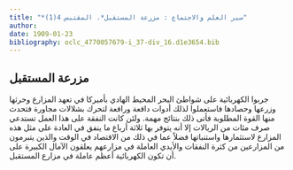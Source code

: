```yaml
---
title: "*سير العلم والاجتماع : مزرعة المستقبل*. المقتبس 4(1)"
author: 
date: 1909-01-23
bibliography: oclc_4770057679-i_37-div_16.d1e3654.bib
---
```




##  مزرعة المستقبل 


 جربوا الكهربائية على شواطئ البحر المحيط الهادي بأميركا في تعهد المزارع وحرثها وزرعها وحصادها فاستعملوا لذلك أدوات دافعة ورافعة لتحرك بشلالات مجاورة فتحدث منها القوة المطلوبة فأتى ذلك بنتائج مهمة. ولئن كانت النفقة على هذا العمل تستدعي صرف مئات من الريالات إلا أنه يتوفر بها  ثلاثة  أرباع ما ينفق في العادة على مثل هذه المزارع لاستثمارها واستنباتها فضلاً عما في ذلك من الاقتصاد في الوقت والذين يتبرمون من المزارعين من كثرة النفقات والأيدي العاملة في مزارعهم يعلقون الآمال الكبيرة على أن تكون الكهربائية أعظم عاملة في مزارع المستقبل. 
